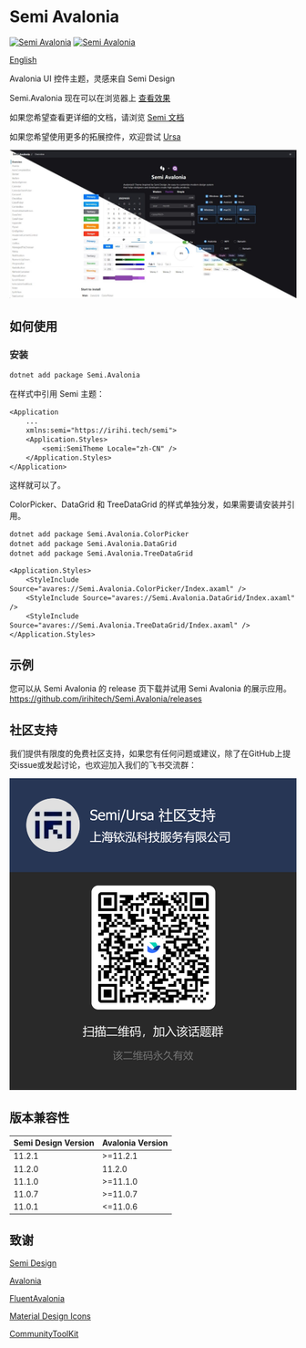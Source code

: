 # Semi Avalonia

[![Semi Avalonia](https://img.shields.io/nuget/v/Semi.Avalonia.svg?color=red&style=flat-square)](https://www.nuget.org/packages/Semi.Avalonia/)
[![Semi Avalonia](https://img.shields.io/nuget/dt/Semi.Avalonia.svg?style=flat-square)](https://www.nuget.org/packages/Semi.Avalonia/)

[English](./README.md)

Avalonia UI 控件主题，灵感来自 Semi Design

Semi.Avalonia 现在可以在浏览器上 [查看效果](https://irihitech.github.io/Semi.Avalonia/)

如果您希望查看更详细的文档，请浏览 [Semi 文档](https://docs.irihi.tech/semi/)

如果您希望使用更多的拓展控件，欢迎尝试 [Ursa](https://github.com/irihitech/Ursa.Avalonia)

![Light](./docs/demo.jpg)

## 如何使用

### 安装

```bash
dotnet add package Semi.Avalonia
```

在样式中引用 Semi 主题：

```xaml
<Application
    ...
    xmlns:semi="https://irihi.tech/semi">
    <Application.Styles>
        <semi:SemiTheme Locale="zh-CN" />
    </Application.Styles>
</Application>
```

这样就可以了。

ColorPicker、DataGrid 和 TreeDataGrid 的样式单独分发，如果需要请安装并引用。

```bash
dotnet add package Semi.Avalonia.ColorPicker
dotnet add package Semi.Avalonia.DataGrid
dotnet add package Semi.Avalonia.TreeDataGrid
```

```xaml
<Application.Styles>
    <StyleInclude Source="avares://Semi.Avalonia.ColorPicker/Index.axaml" />
    <StyleInclude Source="avares://Semi.Avalonia.DataGrid/Index.axaml" />
    <StyleInclude Source="avares://Semi.Avalonia.TreeDataGrid/Index.axaml" />
</Application.Styles>
```

## 示例

您可以从 Semi Avalonia 的 release 页下载并试用 Semi Avalonia 的展示应用。
<https://github.com/irihitech/Semi.Avalonia/releases>

## 社区支持

我们提供有限度的免费社区支持，如果您有任何问题或建议，除了在GitHub上提交issue或发起讨论，也欢迎加入我们的飞书交流群：

![FeiShu](./docs/community-support.png)

## 版本兼容性

| Semi Design Version | Avalonia Version |
|:--------------------|:-----------------|
| 11.2.1              | >=11.2.1         |
| 11.2.0              | 11.2.0           |
| 11.1.0              | >=11.1.0         |
| 11.0.7              | >=11.0.7         |
| 11.0.1              | <=11.0.6         |

## 致谢

[Semi Design](https://semi.design/)

[Avalonia](https://github.com/AvaloniaUI/Avalonia)

[FluentAvalonia](https://github.com/amwx/FluentAvalonia)

[Material Design Icons](https://pictogrammers.com/library/mdi/)

[CommunityToolKit](https://github.com/CommunityToolkit/dotnet)

